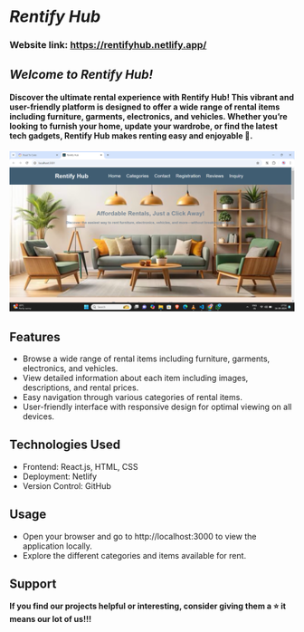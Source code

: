# ***Rentify Hub***
### Website link: https://rentifyhub.netlify.app/

## ***Welcome to Rentify Hub!***
#### Discover the ultimate rental experience with Rentify Hub! This vibrant and user-friendly platform is designed to offer a wide range of rental items including furniture, garments, electronics, and vehicles. Whether you’re looking to furnish your home, update your wardrobe, or find the latest tech gadgets, Rentify Hub makes renting easy and enjoyable 🌟.

![screenshots](./src/Views/Home/Img/Web.png)


## Features

- Browse a wide range of rental items including furniture, garments, electronics, and vehicles.
- View detailed information about each item including images, descriptions, and rental prices.
- Easy navigation through various categories of rental items.
- User-friendly interface with responsive design for optimal viewing on all devices.

## Technologies Used
- Frontend: React.js, HTML, CSS
- Deployment: Netlify
- Version Control: GitHub

## Usage
- Open your browser and go to http://localhost:3000 to view the application locally.
- Explore the different categories and items available for rent.

## Support

**If you find our projects helpful or interesting, consider giving them a ⭐ it means our lot of us!!!**
